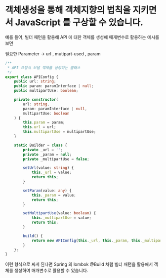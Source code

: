 # 객체생성을 통해 객체지향의 법칙을 지키면서 JavaScript 를 구상할 수 있습니다.

예를 들어, 빌더 패턴을 활용해 API 에 대한 객체를 생성해 매개변수로 활용하는 예시를 보면

필요한 Parameter -> url , mutipart-used , param

```ts
/**
 * API 요청시 보낼 객체를 생성하는 클래스
 */
export class APIConfig {
    public url: string;
    public param: paramInterface | null;
    public multipartUse: boolean;

    private constructor(
        url: string,
        param: paramInterface | null,
        multipartUse: boolean
    ) {
        this.param = param;
        this.url = url;
        this.multipartUse = multipartUse;
    }

    static Builder = class {
        private _url = '';
        private _param = null;
        private _multipartUse = false;

        setUrl(value: string) {
            this._url = value;
            return this;
        }

        setParam(value: any) {
            this._param = value;
            return this;
        }

        setMultipartUse(value: boolean) {
            this._multipartUse = value;
            return this;
        }

        build() {
            return new APIConfig(this._url, this._param, this._multipartUse);
        }
    };
}

```

이런 형식으로 짜게 된다면 Spring 의 lombok @Build 처럼
빌더 패턴을 활용해서 객체를 생성하여 매개변수로 활용할 수 있습니다. 
